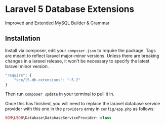 # Laravel 5 Database Extensions
Improved and Extended MySQL Builder & Grammar


## Installation

Install via composer, edit your `composer.json` to require the package. Tags are meant to reflect laravel major-minor versions. Unless there are breaking changes in a laravel release, it won't be necessary to specify the latest laravel minor version.

```js
"require": {
    "scm/l5-db-extensions": "~5.2"
}
```

Then run `composer update` in your terminal to pull it in.

Once this has finished, you will need to replace the laravel database service provider with this one in the `providers` array in `config/app.php` as follows:

```php
SCM\L5DB\Database\DatabaseServiceProvider::class
```
